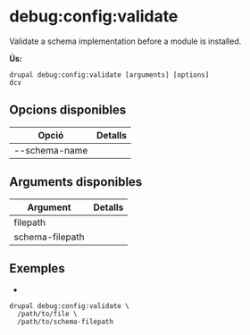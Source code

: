 # debug:config:validate
Validate a schema implementation before a module is installed.

**Ús:**
```
drupal debug:config:validate [arguments] [options]
dcv
```

## Opcions disponibles
Opció | Detalls
-------|-------------
--schema-name | 

## Arguments disponibles
Argument | Detalls
---------|-------------
filepath | 
schema-filepath | 

## Exemples
* 
```
drupal debug:config:validate \
  /path/to/file \
  /path/to/schema-filepath
```

